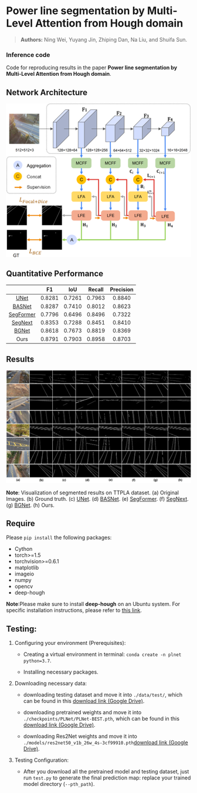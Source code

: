 # Power line segmentation by Multi-Level Attention from Hough domain

> **Authors:**
> Ning Wei,
> Yuyang Jin,
> Zhiping Dan,
> Na Liu,
> and Shuifa Sun.

### Inference code
Code for reproducing results in the paper __Power line segmentation by Multi-Level Attention from Hough domain__.

## Network Architecture
![pipeline](https://github.com/JYYMALL/PLNet/blob/main/pipeline.png)

## Quantitative Performance
|       | F1 | IoU | Recall | Precision |
| :------:| :--------: | :--------: |:--------: | :--------: |
| [UNet](https://arxiv.org/pdf/1505.04597.pdf) | 0.8281 | 0.7261 |0.7963 | 0.8840 |
|[BASNet](https://arxiv.org/pdf/2101.04704.pdf)| 0.8287 | 0.7410 |0.8012 | 0.8623 |
| [SegFormer](https://proceedings.neurips.cc/paper/2021/file/64f1f27bf1b4ec22924fd0acb550c235-Paper.pdf)| 0.7796 | 0.6496 |0.8496 | 0.7322 |
| [SegNext](https://proceedings.neurips.cc/paper_files/paper/2022/file/08050f40fff41616ccfc3080e60a301a-Paper-Conference.pdf)| 0.8353 | 0.7288 |0.8451 | 0.8410 |
| [BGNet](https://arxiv.org/pdf/2207.00794.pdf) | 0.8618 | 0.7673 |0.8819 | 0.8369 |
| Ours| 0.8791 | 0.7903 |0.8958 | 0.8703 |

## Results
<p align="center">
<img src="https://github.com/JYYMALL/PLNet/blob/main/result.png", width="720">
</p>

__Note__: Visualization of segmented results on TTPLA dataset. (a) Original Images. (b) Ground truth. (c) [UNet](https://arxiv.org/pdf/1505.04597.pdf). (d) [BASNet](https://arxiv.org/pdf/2101.04704.pdf).
(e) [SegFormer](https://proceedings.neurips.cc/paper/2021/file/64f1f27bf1b4ec22924fd0acb550c235-Paper.pdf). (f) [SegNext](https://proceedings.neurips.cc/paper_files/paper/2022/file/08050f40fff41616ccfc3080e60a301a-Paper-Conference.pdf). (g) [BGNet](https://arxiv.org/pdf/2207.00794.pdf). (h) Ours.

## Require
Please `pip install` the following packages:
- Cython
- torch>=1.5
- torchvision>=0.6.1
- matplotlib
- imageio
- numpy
- opencv
- deep-hough
  
__Note__:Please make sure to install __deep-hough__ on an Ubuntu system. For specific installation instructions, please refer to [this link](https://github.com/Hanqer/deep-hough-transform#requirements).
## Testing:
1. Configuring your environment (Prerequisites):
    
    + Creating a virtual environment in terminal: `conda create -n plnet python=3.7`.
    
    + Installing necessary packages.

2. Downloading necessary data:

    + downloading testing dataset and move it into `./data/test/`, 
    which can be found in this [download link (Google Drive)](https://drive.google.com/file/d/1iOwioenpnfYKlpOXZIHWykCbRo1YLI-U/view?usp=sharing).
    
    + downloading pretrained weights and move it into `./checkpoints/PLNet/PLNet-BEST.pth`, 
    which can be found in this [download link (Google Drive)](https://drive.google.com/file/d/1i6cB9yOgT7xTNc87gnQjjPEkImqWMN_i/view?usp=sharing).
    
    + downloading Res2Net weights and move it into `./models/res2net50_v1b_26w_4s-3cf99910.pth`[download link (Google Drive)](https://drive.google.com/file/d/1EFoiK8XDzTZKjPsruHPwEtKJ65v3W9Ib/view?usp=sharing).

3. Testing Configuration:

    + After you download all the pretrained model and testing dataset, just run `test.py` to generate the final prediction map: 
    replace your trained model directory (`--pth_path`).


